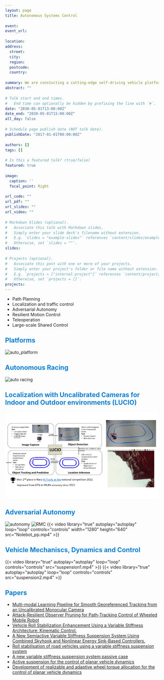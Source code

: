 ```yaml
---
layout: page
title: Autonomous Systems Control

event:
event_url:

location: 
address:
  street: 
  city:
  region:
  postcode:
  country:

summary: We are constucting a cutting-edge self-driving vehicle platform. In this project, several researches are conducted, vison-based lane detection, learning-based object detection, image-based real-world localization, robust motion control and estimation. The self-driving platform is built on a 1/10 vehicle (MicroNole) and a full-size van (AutoNole).
abstract: ""

# Talk start and end times.
#   End time can optionally be hidden by prefixing the line with `#`.
date: "2030-05-01T13:00:00Z"
date_end: "2030-05-01T15:00:00Z"
all_day: false

# Schedule page publish date (NOT talk date).
publishDate: "2017-01-01T00:00:00Z"

authors: []
tags: []

# Is this a featured talk? (true/false)
featured: true

image:
  caption: ''
  focal_point: Right

url_code: ""
url_pdf: ""
url_slides: ""
url_video: ""

# Markdown Slides (optional).
#   Associate this talk with Markdown slides.
#   Simply enter your slide deck's filename without extension.
#   E.g. `slides = "example-slides"` references `content/slides/example-slides.md`.
#   Otherwise, set `slides = ""`.
slides:

# Projects (optional).
#   Associate this post with one or more of your projects.
#   Simply enter your project's folder or file name without extension.
#   E.g. `projects = ["internal-project"]` references `content/project/deep-learning/index.md`.
#   Otherwise, set `projects = []`.
projects:
---
```

- Path Planning
- Localization and traffic control
- Adversarial Autonomy
- Resilient Motion Control
- Teleoperation
- Large-scale Shared Control

## <span style="color: #0a7ed1;font-weight:bold">Platforms</span>
![auto_platform](https://user-images.githubusercontent.com/36635562/157259618-3fc2f40a-b028-46ba-a711-0604c344bfc0.png)

## <span style="color: #0a7ed1;font-weight:bold"> Autonomous Racing </span>
![auto racing](auto-racing.gif)

## <span style="color: #0a7ed1;font-weight:bold">Localization with Uncalibrated Cameras for Indoor and Outdoor environments (LUCIO)</span>
![auto racing](Lucio_final.gif)

## <span style="color: #0a7ed1;font-weight:bold"> Adversarial Autonomy </span>
![autonomy](https://user-images.githubusercontent.com/36635562/157262196-0f327fd3-4d9b-44c3-9a08-43bc733018ad.png)
![RMC](https://user-images.githubusercontent.com/72170474/154106839-d696e7f7-2668-4a35-958c-c80238a6283d.png)
{{< video library="true" autoplay="autoplay" loop="loop" controls="controls" width="1280" height="640" src="Nolebot_pp.mp4" >}}

## <span style="color: #0a7ed1;font-weight:bold"> Vehicle Mechaniscs, Dynamics and Control</span>
{{< video library="true" autoplay="autoplay" loop="loop" controls="controls" src="suspension1.mp4" >}}
{{< video library="true" autoplay="autoplay" loop="loop" controls="controls" src="suspension2.mp4" >}}

## <span style="color: #0a7ed1;font-weight:bold">Papers</span>
- [Multi-modal Learning Pipeline for Smooth Georeferenced Tracking from an Uncalibrated Monocular Camera](https://raslab.netlify.app/publication/mmlpsgtumc/)
- [Attack-Resilient Observer Pruning for Path-Tracking Control of Wheeled Mobile Robot](https://raslab.netlify.app/publication/aropptcwmr/)
- [Vehicle Roll Stabilization Enhancement Using a Variable Stiffness Architecture: Kinematic Control.](https://raslab.netlify.app/publication/vrsevsakc/)
- [A New Semiactive Variable Stiffness Suspension System Using Combined Skyhook and Nonlinear Energy Sink-Based Controllers.](https://raslab.netlify.app/publication/ansvssscsnesc/)
- [Roll stabilisation of road vehicles using a variable stiffness suspension system](https://raslab.netlify.app/publication/rsrvvsss/)
- [A new variable stiffness suspension system passive case](https://raslab.netlify.app/publication/anvssspc/)
- [Active suspension for the control of planar vehicle dynamics](https://raslab.netlify.app/publication/ascpvd/)
- [Development of realizable and adaptive wheel torque allocation for the control of planar vehicle dynamics](https://raslab.netlify.app/publication/drawtcpvd/)
